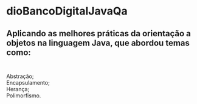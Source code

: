 # dioBancoDigitalJavaQa

## Aplicando as melhores práticas da orientação a objetos na linguagem Java, que abordou temas como: <br><br> 
Abstração;<br>Encapsulamento;<br>Herança;<br>Polimorfismo.
